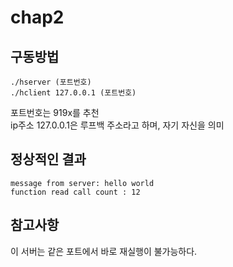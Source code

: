# chap2
## 구동방법

```
./hserver (포트번호)
./hclient 127.0.0.1 (포트번호)
```
포트번호는 919x를 추천  
ip주소 127.0.0.1은 루프백 주소라고 하며, 자기 자신을 의미

## 정상적인 결과
```
message from server: hello world
function read call count : 12
```
## 참고사항
이 서버는 같은 포트에서 바로 재실행이 불가능하다.
